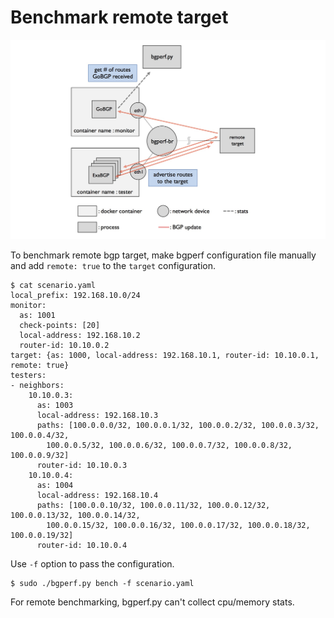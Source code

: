 # Benchmark remote target

![architecture of bgperf](./bgperf_remote.jpg)

To benchmark remote bgp target, make bgperf configuration file manually and
add `remote: true` to the `target` configuration.

```shell
$ cat scenario.yaml
local_prefix: 192.168.10.0/24
monitor:
  as: 1001
  check-points: [20]
  local-address: 192.168.10.2
  router-id: 10.10.0.2
target: {as: 1000, local-address: 192.168.10.1, router-id: 10.10.0.1, remote: true}
testers:
- neighbors:
    10.10.0.3:
      as: 1003
      local-address: 192.168.10.3
      paths: [100.0.0.0/32, 100.0.0.1/32, 100.0.0.2/32, 100.0.0.3/32, 100.0.0.4/32,
        100.0.0.5/32, 100.0.0.6/32, 100.0.0.7/32, 100.0.0.8/32, 100.0.0.9/32]
      router-id: 10.10.0.3
    10.10.0.4:
      as: 1004
      local-address: 192.168.10.4
      paths: [100.0.0.10/32, 100.0.0.11/32, 100.0.0.12/32, 100.0.0.13/32, 100.0.0.14/32,
        100.0.0.15/32, 100.0.0.16/32, 100.0.0.17/32, 100.0.0.18/32, 100.0.0.19/32]
      router-id: 10.10.0.4
```

Use `-f` option to pass the configuration.

```shell
$ sudo ./bgperf.py bench -f scenario.yaml
```

For remote benchmarking, bgperf.py can't collect cpu/memory stats.
